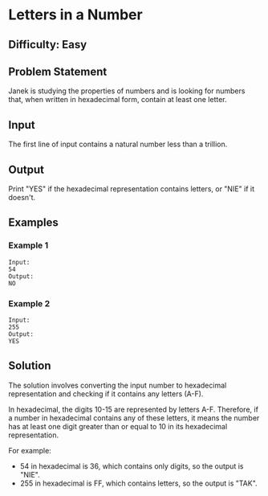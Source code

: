# Letters in a Number

## Difficulty: Easy

## Problem Statement

Janek is studying the properties of numbers and is looking for numbers that, when written in hexadecimal form, contain at least one letter.

## Input

The first line of input contains a natural number less than a trillion.

## Output

Print "YES" if the hexadecimal representation contains letters, or "NIE" if it doesn't.

## Examples

### Example 1

```
Input:
54
Output:
NO
```

### Example 2

```
Input:
255
Output:
YES
```

## Solution

The solution involves converting the input number to hexadecimal representation and checking if it contains any letters (A-F).

In hexadecimal, the digits 10-15 are represented by letters A-F. Therefore, if a number in hexadecimal contains any of these letters, it means the number has at least one digit greater than or equal to 10 in its hexadecimal representation.

For example:
- 54 in hexadecimal is 36, which contains only digits, so the output is "NIE".
- 255 in hexadecimal is FF, which contains letters, so the output is "TAK".